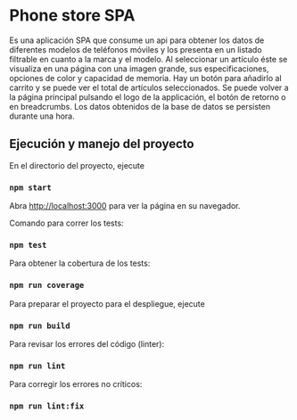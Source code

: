 # Phone store SPA

Es una aplicación SPA que consume un api para obtener los datos de diferentes modelos de teléfonos móviles y los presenta en un listado filtrable en cuanto a la marca y el modelo. Al seleccionar un artículo éste se visualiza en una página con una imagen grande, sus especificaciones, opciones de color y capacidad de memoria. Hay un botón para añadirlo al carrito y se puede ver el total de artículos seleccionados. Se puede volver a la página principal pulsando el logo de la applicación, el botón de retorno o en breadcrumbs. Los datos obtenidos de la base de datos se persisten durante una hora.

## Ejecución y manejo del proyecto

En el directorio del proyecto, ejecute

### `npm start`

Abra [http://localhost:3000](http://localhost:3000) para ver la página en su navegador.

Comando para correr los tests:

### `npm test`

Para obtener la cobertura de los tests:

### `npm run coverage`

Para preparar el proyecto para el despliegue, ejecute

### `npm run build`

Para revisar los errores del código (linter):

### `npm run lint`

Para corregir los errores no críticos:

### `npm run lint:fix`
